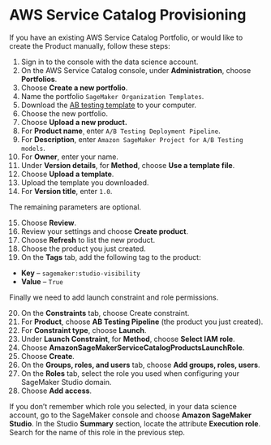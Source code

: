 # AWS Service Catalog Provisioning

If you have an existing AWS Service Catalog Portfolio, or would like to create the Product manually, follow these steps:

1. Sign in to the console with the data science account.
2. On the AWS Service Catalog console, under **Administration**, choose **Portfolios**.
3. Choose **Create a new portfolio**.
4. Name the portfolio `SageMaker Organization Templates`.
5. Download the [AB testing template](../ab-testing-pipeline.yml) to your computer.
6. Choose the new portfolio.
7. Choose **Upload a new product.**
8. For **Product name**¸ enter `A/B Testing Deployment Pipeline`.
9. For **Description**, enter `Amazon SageMaker Project for A/B Testing models`.
10. For **Owner**, enter your name.
11. Under **Version details**, for **Method**, choose **Use a template file**.
12. Choose **Upload a template**.
13. Upload the template you downloaded.
14. For **Version title**, enter `1.0`.

The remaining parameters are optional.

15. Choose **Review**.
16. Review your settings and choose **Create product**.
17. Choose **Refresh** to list the new product.
18. Choose the product you just created.
19. On the **Tags** tab, add the following tag to the product:
  - **Key** – `sagemaker:studio-visibility`
  - **Value** – `True`

Finally we need to add launch constraint and role permissions.

20. On the **Constraints** tab, choose Create constraint.
21. For **Product**, choose **AB Testing Pipeline** (the product you just created).
22. For **Constraint type**, choose **Launch**.
23. Under **Launch Constraint**, for **Method**, choose **Select IAM role**.
24. Choose **AmazonSageMakerServiceCatalogProductsLaunchRole**.
25. Choose **Create**.
26. On the **Groups, roles, and users** tab, choose **Add groups, roles, users**.
27. On the **Roles** tab, select the role you used when configuring your SageMaker Studio domain.
28. Choose **Add access**.

If you don’t remember which role you selected, in your data science account, go to the SageMaker console and choose **Amazon SageMaker Studio**. In the Studio **Summary** section, locate the attribute **Execution role**. Search for the name of this role in the previous step.